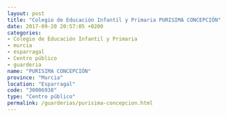 ```yaml
---
layout: post
title: "Colegio de Educación Infantil y Primaria PURISIMA CONCEPCIÓN"
date: 2017-09-20 20:57:05 +0200
categories:
- Colegio de Educación Infantil y Primaria
- murcia
- esparragal
- Centro público
- guarderia
name: "PURISIMA CONCEPCIÓN"
province: "Murcia"
location: "Esparragal"
code: "30006938"
type: "Centro público"
permalink: /guarderias/purisima-concepcion.html
---
```

